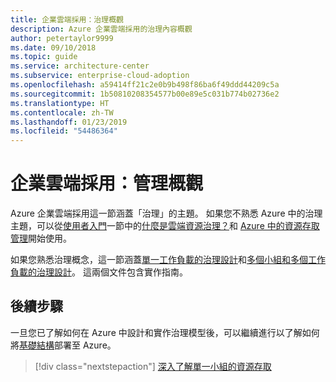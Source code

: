 ```yaml
---
title: 企業雲端採用：治理概觀
description: Azure 企業雲端採用的治理內容概觀
author: petertaylor9999
ms.date: 09/10/2018
ms.topic: guide
ms.service: architecture-center
ms.subservice: enterprise-cloud-adoption
ms.openlocfilehash: a59414ff21c2e0b9b498f86ba6f49ddd44209c5a
ms.sourcegitcommit: 1b50810208354577b00e89e5c031b774b02736e2
ms.translationtype: HT
ms.contentlocale: zh-TW
ms.lasthandoff: 01/23/2019
ms.locfileid: "54486364"
---
```

# <a name="enterprise-cloud-adoption-governance-overview"></a>企業雲端採用：管理概觀

Azure 企業雲端採用這一節涵蓋「治理」的主題。 如果您不熟悉 Azure 中的治理主題，可以從[使用者入門](../getting-started/overview.md)一節中的[什麼是雲端資源治理？](../getting-started/what-is-governance.md)和 [Azure 中的資源存取管理](../getting-started/azure-resource-access.md)開始使用。

如果您熟悉治理概念，這一節涵蓋[單一工作負載的治理設計](governance-single-team.md)和[多個小組和多個工作負載的治理設計](governance-multiple-teams.md)。 這兩個文件包含實作指南。

## <a name="next-steps"></a>後續步驟

一旦您已了解如何在 Azure 中設計和實作治理模型後，可以繼續進行以了解如何將[基礎結構](../infrastructure/basic-workload.md)部署至 Azure。

> [!div class="nextstepaction"]
> [深入了解單一小組的資源存取](governance-single-team.md)